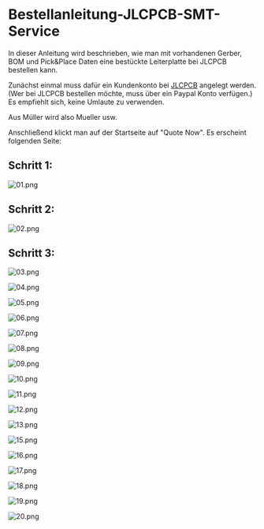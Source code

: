 # Bestellanleitung-JLCPCB-SMT-Service
In dieser Anleitung wird beschrieben, wie man mit vorhandenen Gerber, BOM und Pick&amp;Place Daten eine bestückte Leiterplatte bei JLCPCB bestellen kann.


Zunächst einmal muss dafür ein Kundenkonto bei [JLCPCB](https://jlcpcb.com) angelegt werden. (Wer bei JLCPCB bestellen möchte, muss über ein Paypal Konto verfügen.)
Es empfiehlt sich, keine Umlaute zu verwenden.

Aus Müller wird also Mueller usw.

Anschließend klickt man auf der Startseite auf "Quote Now". Es erscheint folgenden Seite:

## Schritt 1:

![01.png](https://github.com/Asselhead/Bestellanleitung-JLCPCB-SMT-Service/blob/master/Screenshots/01.png)

## Schritt 2:

![02.png](https://github.com/Asselhead/Bestellanleitung-JLCPCB-SMT-Service/blob/master/Screenshots/02.png)

## Schritt 3:

![03.png](https://github.com/Asselhead/Bestellanleitung-JLCPCB-SMT-Service/blob/master/Screenshots/03.png)


![04.png](https://github.com/Asselhead/Bestellanleitung-JLCPCB-SMT-Service/blob/master/Screenshots/04.png)


![05.png](https://github.com/Asselhead/Bestellanleitung-JLCPCB-SMT-Service/blob/master/Screenshots/05.png)


![06.png](https://github.com/Asselhead/Bestellanleitung-JLCPCB-SMT-Service/blob/master/Screenshots/06.png)


![07.png](https://github.com/Asselhead/Bestellanleitung-JLCPCB-SMT-Service/blob/master/Screenshots/07.png)


![08.png](https://github.com/Asselhead/Bestellanleitung-JLCPCB-SMT-Service/blob/master/Screenshots/08.png)


![09.png](https://github.com/Asselhead/Bestellanleitung-JLCPCB-SMT-Service/blob/master/Screenshots/09.png)


![10.png](https://github.com/Asselhead/Bestellanleitung-JLCPCB-SMT-Service/blob/master/Screenshots/10.png)


![11.png](https://github.com/Asselhead/Bestellanleitung-JLCPCB-SMT-Service/blob/master/Screenshots/11.png)


![12.png](https://github.com/Asselhead/Bestellanleitung-JLCPCB-SMT-Service/blob/master/Screenshots/12.png)


![13.png](https://github.com/Asselhead/Bestellanleitung-JLCPCB-SMT-Service/blob/master/Screenshots/13.png)


![15.png](https://github.com/Asselhead/Bestellanleitung-JLCPCB-SMT-Service/blob/master/Screenshots/15.png)


![16.png](https://github.com/Asselhead/Bestellanleitung-JLCPCB-SMT-Service/blob/master/Screenshots/16.png)


![17.png](https://github.com/Asselhead/Bestellanleitung-JLCPCB-SMT-Service/blob/master/Screenshots/17.png)


![18.png](https://github.com/Asselhead/Bestellanleitung-JLCPCB-SMT-Service/blob/master/Screenshots/18.png)


![19.png](https://github.com/Asselhead/Bestellanleitung-JLCPCB-SMT-Service/blob/master/Screenshots/19.png)


![20.png](https://github.com/Asselhead/Bestellanleitung-JLCPCB-SMT-Service/blob/master/Screenshots/20.png)
